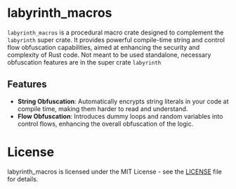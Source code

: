 # labyrinth_macros

`labyrinth_macros` is a procedural macro crate designed to complement the `labyrinth` super crate. It provides powerful compile-time string and control flow obfuscation capabilities, aimed at enhancing the security and complexity of Rust code. Not meant to be used standalone, necessary obfuscation features are in the super crate `labyrinth`

## Features

- **String Obfuscation**: Automatically encrypts string literals in your code at compile time, making them harder to read and understand.
- **Flow Obfuscation**: Introduces dummy loops and random variables into control flows, enhancing the overall obfuscation of the logic.

# License
labyrinth_macros is licensed under the MIT License - see the [LICENSE](https://github.com/dronavallipranav/rust-obfuscator/blob/main/LICENSE) file for details.